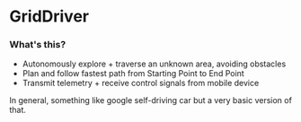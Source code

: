 # GridDriver

### What's this?

* Autonomously explore + traverse an unknown area, avoiding obstacles
* Plan and follow fastest path from Starting Point to End Point
* Transmit telemetry + receive control signals from mobile device

In general, something like google self-driving car but a very basic version of that.
